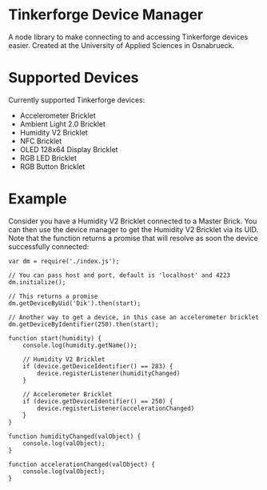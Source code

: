 # Tinkerforge Device Manager
A node library to make connecting to and accessing Tinkerforge devices easier. Created at the University of Applied Sciences in Osnabrueck.

# Supported Devices
Currently supported Tinkerforge devices:

- Accelerometer Bricklet
- Ambient Light 2.0 Bricklet
- Humidity V2 Bricklet
- NFC Bricklet
- OLED 128x64 Display Bricklet
- RGB LED Bricklet
- RGB Button Bricklet

# Example
Consider you have a Humidity V2 Bricklet connected to a Master Brick. You can then use the device manager to get the Humidity V2 Bricklet via its UID. Note that the function returns a promise that will resolve as soon the device successfully connected:

```
var dm = require('./index.js');

// You can pass host and port, default is 'localhost' and 4223
dm.initialize();

// This returns a promise
dm.getDeviceByUid('Dik').then(start);

// Another way to get a device, in this case an accelerometer bricklet
dm.getDeviceByIdentifier(250).then(start);

function start(humidity) {
    console.log(humidity.getName());

    // Humidity V2 Bricklet
    if (device.getDeviceIdentifier() == 283) {
        device.registerListener(humidityChanged)
    }

    // Accelerometer Bricklet
    if (device.getDeviceIdentifier() == 250) {
        device.registerListener(accelerationChanged)
    }
}

function humidityChanged(valObject) {
    console.log(valObject);
}

function accelerationChanged(valObject) {
    console.log(valObject);
}
```